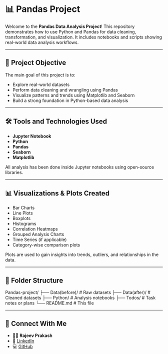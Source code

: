 







# 📊 Pandas Project

Welcome to the **Pandas Data Analysis Project**! This repository demonstrates how to use Python and Pandas for data cleaning, transformation, and visualization. It includes notebooks and scripts showing real-world data analysis workflows.

---

## 🎯 Project Objective

The main goal of this project is to:
- Explore real-world datasets
- Perform data cleaning and wrangling using Pandas
- Visualize patterns and trends using Matplotlib and Seaborn
- Build a strong foundation in Python-based data analysis

---

## 🛠️ Tools and Technologies Used

- **Jupyter Notebook**
- **Python**
- **Pandas**
- **Seaborn**
- **Matplotlib**

All analysis has been done inside Jupyter notebooks using open-source libraries.

---

## 📊 Visualizations & Plots Created

- Bar Charts
- Line Plots
- Boxplots
- Histograms
- Correlation Heatmaps
- Grouped Analysis Charts
- Time Series (if applicable)
- Category-wise comparison plots

Plots are used to gain insights into trends, outliers, and relationships in the data.

---

## 📂 Folder Structure

Pandas-project/
├── Data(before)/ # Raw datasets
├── Data(after)/ # Cleaned datasets
├── Python/ # Analysis notebooks
├── Todos/ # Task notes or plans
└── README.md # This file

---

## 🔗 Connect With Me

- 👨‍💻 **Rajeev Prakash**
- 🔗 [LinkedIn](https://www.linkedin.com/in/giramoni-rajeev-prakash-29072ba6)
- 💻 [GitHub](https://github.com/Grajeevgithub)
